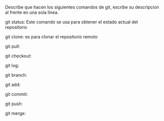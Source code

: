 Describe que hacen los siguientes comandos de git, escribe su descripcion al frente en una sola linea.

git status: Este comando se usa para obtener el estado actual del repositorio

git clone: es para clonar el repositorio remoto 

git pull:

git checkout:

git log:

git branch:

git add:

git commit:

git push:

git merge:
